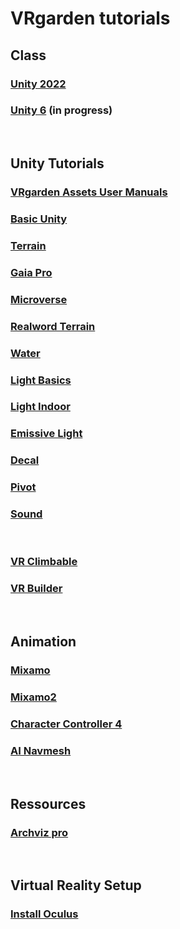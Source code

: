 # VRgarden tutorials

## Class
### [Unity 2022](VRgarden_unity2022.md)
### [Unity 6](VRgarden_unity6.md) (in progress)
<BR>

## Unity Tutorials
### [VRgarden Assets User Manuals](VRgarden_manuals.md)
### [Basic Unity](VRgarden_basics.md)
### [Terrain](VRgarden_terrain.md)
### [Gaia Pro](VRgarden_gaiapro.md)
### [Microverse](VRgarden_microverse.md)
### [Realword Terrain](VRgarden_realworld.md)
### [Water](VRgarden_water.md)
### [Light Basics](VRgarden_light.md)
### [Light Indoor](VRgarden_indoor.md)
### [Emissive Light](VRgarden_monkey.md)
### [Decal](VRgarden_decal.md)
### [Pivot](VRgarden_pivot.md)
### [Sound](VRgarden_sound.md)
<BR>

### [VR Climbable](VRgarden_climbable.md)
### [VR Builder](VRgarden_builder.md)

<BR>

## Animation
### [Mixamo](VRgarden_mixamo.md)
### [Mixamo2](VRgarden_mixamo2.md)
### [Character Controller 4](VRgarden_charactercontroller4.md)
### [AI Navmesh](VRgarden_navmesh.md)

<BR>

## Ressources
### [Archviz pro](VRgarden_archvizPro.md)
<BR>

## Virtual Reality Setup
### [Install Oculus](VRgarden_oculus.md)

